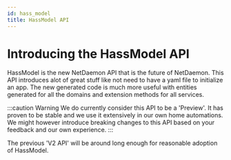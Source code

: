 ```yaml
---
id: hass_model
title: HassModel API
---
```


# Introducing the HassModel API
HassModel is the new NetDaemon API that is the future of NetDaemon. This API introduces alot of great stuff like not need to have a yaml file to initialize an app. The new generated code is much more useful with entities generated for all the domains and extension methods for all services.

:::caution Warning
We do currently consider this API to be a 'Preview'. It has proven to be stable and we use it extensively in our own home automations. We might however introduce breaking changes to this API based on your feedback and our own experience.
:::


The previous 'V2 API' will be around long enough for reasonable adoption of HassModel. 
